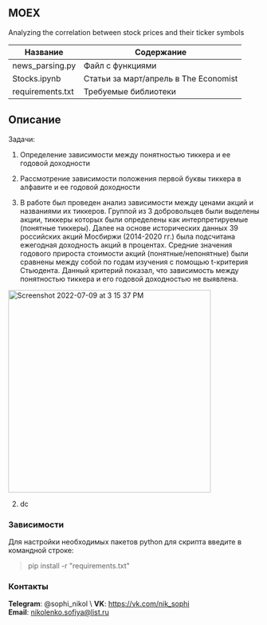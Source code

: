 ## MOEX
Analyzing the correlation between stock prices and their ticker symbols 


| Название | Содержание | 
|----------------|----------------|
| news_parsing.py | Файл с функциями |
| Stocks.ipynb | Статьи за март/апрель в The Economist |
| requirements.txt | Требуемые библиотеки |


## Описание

Задачи: 
1. Определение зависимости между понятностью тиккера и ее годовой доходности
2. Рассмотрение зависимости положения первой буквы тиккера в алфавите и ее годовой доходности

1. В работе был проведен анализ зависимости между ценами акций и названиями их тиккеров. Группой из 3 добровольцев были выделены акции, тиккеры которых были определены как интерпретируемые (понятные тиккеры). Далее на основе исторических данных 39 российских акций Мосбиржи (2014-2020 гг.) была подсчитана ежегодная доходность акций в процентах. Средние значения годового прироста стоимости акций (понятные/непонятные) были сравнены между собой по годам изучения с помощью t-критерия Стьюдента. Данный критерий показал, что зависимость между понятностью тиккера и его годовой доходностью не выявлена.

<img width="406" alt="Screenshot 2022-07-09 at 3 15 37 PM" src="https://user-images.githubusercontent.com/75318962/178105348-7343300b-14f2-42f3-9b6d-fdf5c514473c.png">

2. dc

###                                                                   Зависимости

  Для настройки необходимых пакетов python для скрипта введите в командной строке:
  > pip install -r "requirements.txt"

  

###                                                                    Контакты


  **Telegram**: @sophi_nikol \ 
  **VK**: https://vk.com/nik_sophi \
  **Email**: nikolenko.sofiya@list.ru
